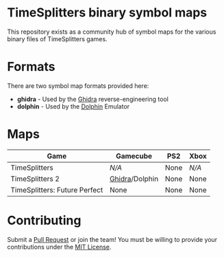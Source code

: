 # TimeSplitters binary symbol maps

This repository exists as a community hub of symbol maps for the various binary files of TimeSplitters games.


# Formats

There are two symbol map formats provided here:

* **ghidra** - Used by the [Ghidra] reverse-engineering tool
* **dolphin** - Used by the [Dolphin] Emulator


# Maps

| Game                          | Gamecube | PS2  | Xbox |
|-------------------------------|----------|------|------|
| TimeSplitters                 | *N/A*    						 | None | *N/A* |
| TimeSplitters 2               | [Ghidra][ts2gc_ghidra]/Dolphin | None | None  |
| TimeSplitters: Future Perfect | None 							 | None | None  |


# Contributing
Submit a [Pull Request] or join the team! You must be willing to provide your contributions under the [MIT License][License].


[Ghidra]: https://ghidra-sre.org/
[Dolphin]: https://github.com/dolphin-emu/dolphin

[ts2gc_ghidra]: ghidra/GTSE4F.map

[License]: LICENSE
[Pull Request]: pulls
